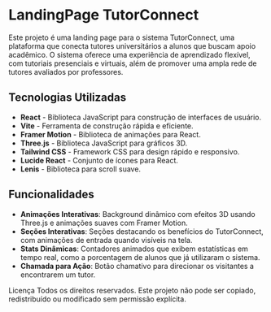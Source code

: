 
# LandingPage TutorConnect

Este projeto é uma landing page para o sistema TutorConnect, uma plataforma que conecta tutores universitários a alunos que buscam apoio acadêmico. O sistema oferece uma experiência de aprendizado flexível, com tutoriais presenciais e virtuais, além de promover uma ampla rede de tutores avaliados por professores.

## Tecnologias Utilizadas

- **React** - Biblioteca JavaScript para construção de interfaces de usuário.
- **Vite** - Ferramenta de construção rápida e eficiente.
- **Framer Motion** - Biblioteca de animações para React.
- **Three.js** - Biblioteca JavaScript para gráficos 3D.
- **Tailwind CSS** - Framework CSS para design rápido e responsivo.
- **Lucide React** - Conjunto de ícones para React.
- **Lenis** - Biblioteca para scroll suave.

## Funcionalidades

- **Animações Interativas**: Background dinâmico com efeitos 3D usando Three.js e animações suaves com Framer Motion.
- **Seções Interativas**: Seções destacando os benefícios do TutorConnect, com animações de entrada quando visíveis na tela.
- **Stats Dinâmicas**: Contadores animados que exibem estatísticas em tempo real, como a porcentagem de alunos que já utilizaram o sistema.
- **Chamada para Ação**: Botão chamativo para direcionar os visitantes a encontrarem um tutor.

Licença
Todos os direitos reservados. Este projeto não pode ser copiado, redistribuído ou modificado sem permissão explícita.
